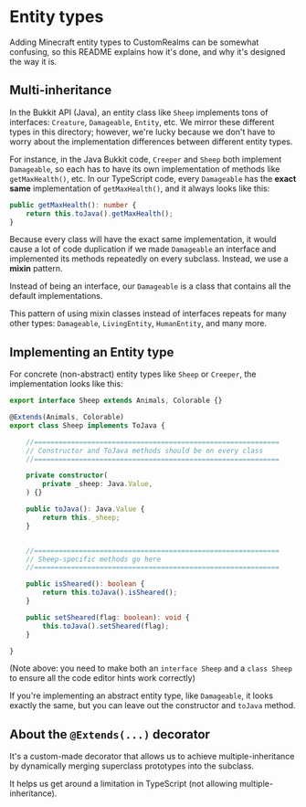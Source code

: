 # Entity types

Adding Minecraft entity types to CustomRealms can be somewhat confusing, so this README explains how it's done, and why it's designed the way it is.

## Multi-inheritance

In the Bukkit API (Java), an entity class like `Sheep` implements tons of interfaces: `Creature`, `Damageable`, `Entity`, etc. We mirror these different types in this directory; however, we're lucky because we don't have to worry about the implementation differences between different entity types.

For instance, in the Java Bukkit code, `Creeper` and `Sheep` both implement `Damageable`, so each has to have its own implementation of methods like `getMaxHealth()`, etc. In our TypeScript code, every `Damageable` has the **exact same** implementation of `getMaxHealth()`, and it always looks like this:

```ts
public getMaxHealth(): number {
    return this.toJava().getMaxHealth();
}
```

Because every class will have the exact same implementation, it would cause a lot of code duplication if we made `Damageable` an interface and implemented its methods repeatedly on every subclass. Instead, we use a **mixin** pattern.

Instead of being an interface, our `Damageable` is a class that contains all the default implementations.

This pattern of using mixin classes instead of interfaces repeats for many other types: `Damageable`, `LivingEntity`, `HumanEntity`, and many more.

## Implementing an Entity type

For concrete (non-abstract) entity types like `Sheep` or `Creeper`, the implementation looks like this:

```ts
export interface Sheep extends Animals, Colorable {}

@Extends(Animals, Colorable)
export class Sheep implements ToJava {

    //============================================================
    // Constructor and ToJava methods should be on every class
    //============================================================

    private constructor(
        private _sheep: Java.Value,
    ) {}

    public toJava(): Java.Value {
        return this._sheep;
    }


    //============================================================
    // Sheep-specific methods go here
    //============================================================

    public isSheared(): boolean {
        return this.toJava().isSheared();
    }

    public setSheared(flag: boolean): void {
        this.toJava().setSheared(flag);
    }

}
```

(Note above: you need to make both an `interface Sheep` and a `class Sheep` to ensure all the code editor hints work correctly)

If you're implementing an abstract entity type, like `Damageable`, it looks exactly the same, but you can leave out the constructor and `toJava` method.

## About the `@Extends(...)` decorator

It's a custom-made decorator that allows us to achieve multiple-inheritance by dynamically merging superclass prototypes into the subclass.

It helps us get around a limitation in TypeScript (not allowing multiple-inheritance).
